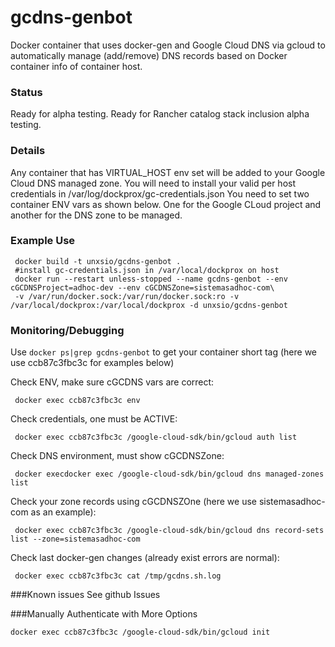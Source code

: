 # gcdns-genbot
Docker container that uses docker-gen and Google Cloud DNS via gcloud to automatically manage (add/remove) DNS records based on Docker container info of container host.

### Status
Ready for alpha testing.
Ready for Rancher catalog stack inclusion alpha testing.

### Details
Any container that has VIRTUAL_HOST env set will be added to your Google Cloud DNS managed zone.
You will need to install your valid per host credentials in /var/log/dockprox/gc-credentials.json
You need to set two container ENV vars as shown below. One for the Google CLoud project and another for the DNS zone
to be managed.

### Example Use
     docker build -t unxsio/gcdns-genbot .
     #install gc-credentials.json in /var/local/dockprox on host
     docker run --restart unless-stopped --name gcdns-genbot --env cGCDNSProject=adhoc-dev --env cGCDNSZone=sistemasadhoc-com\
     -v /var/run/docker.sock:/var/run/docker.sock:ro -v /var/local/dockprox:/var/local/dockprox -d unxsio/gcdns-genbot

### Monitoring/Debugging
Use `docker ps|grep gcdns-genbot` to get your container short tag (here we use ccb87c3fbc3c for examples below)

Check ENV, make sure cGCDNS vars are correct:

     docker exec ccb87c3fbc3c env
     
Check credentials, one must be ACTIVE:

     docker exec ccb87c3fbc3c /google-cloud-sdk/bin/gcloud auth list

Check DNS environment, must show cGCDNSZone:

     docker execdocker exec /google-cloud-sdk/bin/gcloud dns managed-zones list

Check your zone records using cGCDNSZOne (here we use sistemasadhoc-com as an example):

     docker exec ccb87c3fbc3c /google-cloud-sdk/bin/gcloud dns record-sets list --zone=sistemasadhoc-com

Check last docker-gen changes (already exist errors are normal):

     docker exec ccb87c3fbc3c cat /tmp/gcdns.sh.log
     
###Known issues
See github Issues

###Manually Authenticate with More Options

    docker exec ccb87c3fbc3c /google-cloud-sdk/bin/gcloud init
